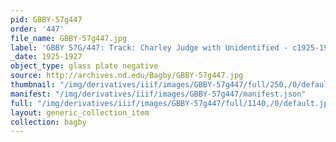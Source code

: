 ```yaml
---
pid: GBBY-57g447
order: '447'
file_name: GBBY-57g447.jpg
label: 'GBBY 57G/447: Track: Charley Judge with Unidentified - c1925-1927'
_date: 1925-1927
object_type: glass plate negative
source: http://archives.nd.edu/Bagby/GBBY-57g447.jpg
thumbnail: "/img/derivatives/iiif/images/GBBY-57g447/full/250,/0/default.jpg"
manifest: "/img/derivatives/iiif/images/GBBY-57g447/manifest.json"
full: "/img/derivatives/iiif/images/GBBY-57g447/full/1140,/0/default.jpg"
layout: generic_collection_item
collection: bagby
---
```

